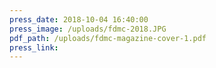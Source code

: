 ```yaml
---
press_date: 2018-10-04 16:40:00
press_image: /uploads/fdmc-2018.JPG
pdf_path: /uploads/fdmc-magazine-cover-1.pdf
press_link:
---
```

